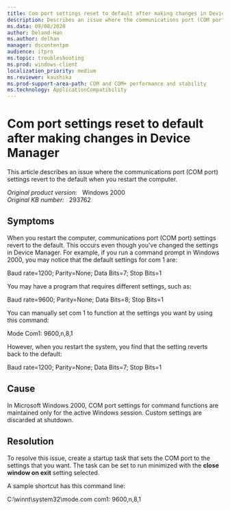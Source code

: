 ```yaml
---
title: Com port settings reset to default after making changes in Device Manager
description: Describes an issue where the communications port (COM port) settings revert to the default when you restart the computer.
ms.data: 09/08/2020
author: Deland-Han
ms.author: delhan
manager: dscontentpm
audience: itpro
ms.topic: troubleshooting
ms.prod: windows-client
localization_priority: medium
ms.reviewer: kaushika
ms.prod-support-area-path: COM and COM+ performance and stability
ms.technology: ApplicationCompatibility
---
```

# Com port settings reset to default after making changes in Device Manager

This article describes an issue where the communications port (COM port) settings revert to the default when you restart the computer.

_Original product version:_ &nbsp; Windows 2000  
_Original KB number:_ &nbsp; 293762

## Symptoms

When you restart the computer, communications port (COM port) settings revert to the default. This occurs even though you've changed the settings in Device Manager. For example, if you run a command prompt in Windows 2000, you may notice that the default settings for com 1 are:

Baud rate=1200; Parity=None; Data Bits=7; Stop Bits=1

You may have a program that requires different settings, such as:

Baud rate=9600; Parity=None; Data Bits=8; Stop Bits=1

You can manually set com 1 to function at the settings you want by using this command:

Mode Com1: 9600,n,8,1  

However, when you restart the system, you find that the setting reverts back to the default:

Baud rate=1200; Parity=None; Data Bits=7; Stop Bits=1

## Cause

In Microsoft Windows 2000, COM port settings for command functions are maintained only for the active Windows session. Custom settings are discarded at shutdown.

## Resolution

To resolve this issue, create a startup task that sets the COM port to the settings that you want. The task can be set to run minimized with the **close window on exit** setting selected.

A sample shortcut has this command line:

C:\winnt\system32\mode.com com1: 9600,n,8,1
